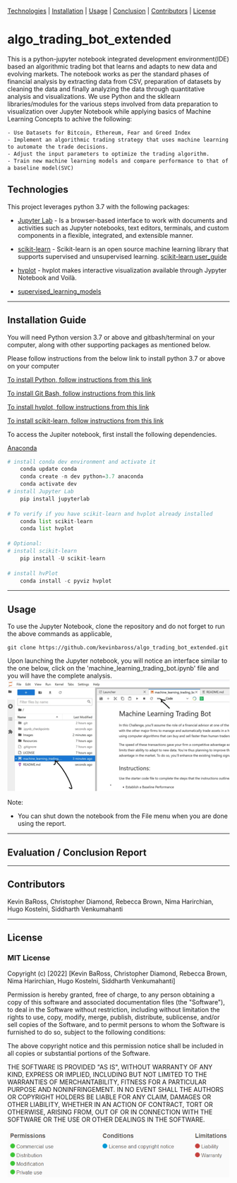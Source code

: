 [Technologies](#Technologies) | [Installation](#installation) | [Usage](#usage) | [Conclusion](#conclusion) | [Contributors](#contributors) | [License](#license)


# algo_trading_bot_extended

This is a python-jupyter notebook integrated development environment(IDE) based an algorithmic trading bot that learns and adapts to new data and evolving markets.  The notebook works as per the standard phases of financial analysis by extracting data from CSV, preparation of datasets by cleaning the data and finally analyzing the data through quantitative analysis and visualizations. We use Python and the skllearn libraries/modules for the various steps involved from data preparation to visualization over Jupyter Notebook while applying basics of Machine Learning Concepts to achive the following:

    - Use Datasets for Bitcoin, Ethereum, Fear and Greed Index
    - Implement an algorithmic trading strategy that uses machine learning to automate the trade decisions.
    - Adjust the input parameters to optimize the trading algorithm.
    - Train new machine learning models and compare performance to that of a baseline model(SVC)



## Technologies

This project leverages python 3.7 with the following packages:

* [Jupyter Lab](https://jupyterlab.readthedocs.io/en/stable/#) - Is a browser-based interface to work with documents and activities such as Jupyter notebooks, text editors, terminals, and custom components in a flexible, integrated, and extensible manner.

* [scikit-learn](https://scikit-learn.org/stable/getting_started.html) - Scikit-learn is an open source machine learning library that supports supervised and unsupervised learning. [scikit-learn user_guide](https://scikit-learn.org/stable/user_guide.html) 

* [hvplot](https://hvplot.holoviz.org/user_guide/Introduction.html) - hvplot makes interactive visualization available through Jypyter Notebook and Voilà. 

* [supervised_learning_models]( https://scikit-learn.org/stable/supervised_learning.html)

---

## Installation Guide

You will need Python version 3.7 or above and gitbash/terminal on your computer, along with other supporting packages as mentioned below. 

Please follow instructions from the below link to install python 3.7 or above on your computer

[To install Python, follow instructions from this link](https://www.python.org/downloads/)

[To install Git Bash, follow instructions from this link](https://github.com/git-guides/install-git)

[To install hvplot, follow instructions from this link](https://holoviz.org/tutorial/Setup.html)

[To install scikit-learn, follow instructions from this link](https://scikit-learn.org/stable/install.html#installation-instructions)


To access the Jupiter notebook, first install the following dependencies.

 [Anaconda](https://docs.anaconda.com/anaconda/install/)

```python
# install conda dev environment and activate it
    conda update conda
    conda create -n dev python=3.7 anaconda
    conda activate dev
# install Jupyter Lab
    pip install jupyterlab

# To verify if you have scikit-learn and hvplot already installed
    conda list scikit-learn
    conda list hvplot
  
# Optional:    
# install scikit-learn
    pip install -U scikit-learn

# install hvPlot
    conda install -c pyviz hvplot

```


---


## Usage

To use the Jupyter Notebook, clone the repository and do not forget to run the above commands as applicable,

```git
git clone https://github.com/kevinbaross/algo_trading_bot_extended.git

```
Upon launching the Jupyter notebook, you will notice an interface similar to the one below, click  on the 'machine_learning_trading_bot.ipynb' file and you will have the complete analysis. 
![algo_trading_bot_extended](Images/Jupyter_Screenshot.jpg)


Note:
* You can shut down the notebook from the File menu when you are done using the report.


---

## Evaluation / Conclusion Report




---

## Contributors
Kevin BaRoss, Christopher Diamond, Rebecca Brown, Nima Harirchian, Hugo Kostelni, Siddharth Venkumahanti

---


## License

### MIT License

Copyright (c) [2022] [Kevin BaRoss, Christopher Diamond, Rebecca Brown, Nima Harirchian, Hugo Kostelni, Siddharth Venkumahanti]

Permission is hereby granted, free of charge, to any person obtaining a copy
of this software and associated documentation files (the "Software"), to deal
in the Software without restriction, including without limitation the rights
to use, copy, modify, merge, publish, distribute, sublicense, and/or sell
copies of the Software, and to permit persons to whom the Software is
furnished to do so, subject to the following conditions:

The above copyright notice and this permission notice shall be included in all
copies or substantial portions of the Software.

THE SOFTWARE IS PROVIDED "AS IS", WITHOUT WARRANTY OF ANY KIND, EXPRESS OR
IMPLIED, INCLUDING BUT NOT LIMITED TO THE WARRANTIES OF MERCHANTABILITY,
FITNESS FOR A PARTICULAR PURPOSE AND NONINFRINGEMENT. IN NO EVENT SHALL THE
AUTHORS OR COPYRIGHT HOLDERS BE LIABLE FOR ANY CLAIM, DAMAGES OR OTHER
LIABILITY, WHETHER IN AN ACTION OF CONTRACT, TORT OR OTHERWISE, ARISING FROM,
OUT OF OR IN CONNECTION WITH THE SOFTWARE OR THE USE OR OTHER DEALINGS IN THE
SOFTWARE.

![MIT License](Images/MIT_License.png)

